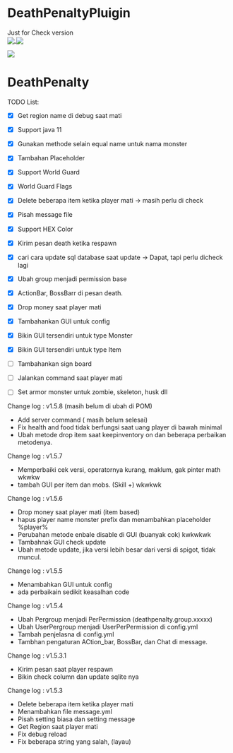 # DeathPenaltyPluigin
Just for Check version
<br>
<a href="https://github.com/dhannyjsb/DeathPenaltyPluigin" align="center">
  <img align="center" src="https://img.shields.io/bstats/players/12267?color=red&style=for-the-badge">
    <img align="center" src="https://img.shields.io/bstats/servers/12267?color=red&style=for-the-badge">
  </a>

<a href="https://github.com/dhannyjsb/DeathPenaltyPluigin">
  <img align="center" src="https://bstats.org/signatures/bukkit/DeathPenaltyID.svg">
  </a>


# DeathPenalty

TODO List:
- [X] Get region name di debug saat mati
- [X] Support java 11
- [X] Gunakan methode selain equal name untuk nama monster
- [X] Tambahan Placeholder
- [X] Support World Guard
- [X] World Guard Flags
- [X] Delete beberapa item ketika player mati -> masih perlu di check
- [X] Pisah message file
- [X] Support HEX Color
- [X] Kirim pesan death ketika respawn
- [X] cari cara update sql database saat update -> Dapat, tapi perlu dicheck lagi
- [X] Ubah group menjadi permission base
- [X] ActionBar, BossBarr di pesan death.
- [X] Drop money saat player mati
- [X] Tambahankan GUI untuk config
- [X] Bikin GUI tersendiri untuk type Monster 
- [X] Bikin GUI tersendiri untuk type Item 
- [ ] Tambahankan sign board
- [ ] Jalankan command saat player mati
- [ ] Set armor monster untuk zombie, skeleton, husk dll



Change log : v1.5.8 (masih belum di ubah di POM)
- Add server command ( masih belum selesai)
- Fix health and food tidak berfungsi saat uang player di bawah minimal
- Ubah metode drop item saat keepinventory on dan beberapa perbaikan metodenya.

Change log : v1.5.7
- Memperbaiki cek versi, operatornya kurang, maklum, gak pinter math wkwkw
- tambah GUI per item dan mobs. (Skill +) wkwkwk


Change log : v1.5.6
- Drop money saat player mati (item based)
- hapus player name monster prefix dan menambahkan placeholder %player%
- Perubahan metode enbale disable di GUI (buanyak cok) kwkwkwk
- Tambahnak GUI check update
- Ubah metode update, jika versi lebih besar dari versi di spigot, tidak muncul.

Change log : v1.5.5
- Menambahkan GUI untuk config
- ada perbaikain sedikit keasalhan code


Change log : v1.5.4
- Ubah Pergroup menjadi PerPermission (deathpenalty.group.xxxxx)
- Ubah UserPergroup menjadi UserPerPermission di config.yml
- Tambah penjelasna di config.yml
- Tambhan pengaturan ACtion_bar, BossBar, dan Chat di message.

Change log : v1.5.3.1
- Kirim pesan saat player respawn
- Bikin check column dan update sqlite nya

Change log : v1.5.3
- Delete beberapa item ketika player mati
- Menambahkan file message.yml
- Pisah setting biasa dan setting message
- Get Region saat player mati
- Fix debug reload
- Fix beberapa string yang salah, (layau)